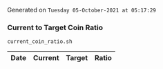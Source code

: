 Generated on `Tuesday 05-October-2021 at 05:17:29`

### Current to Target Coin Ratio
`current_coin_ratio.sh`

Date|Current|Target|Ratio
---|---|---|---
